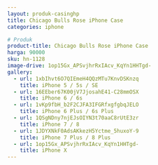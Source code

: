 ```yaml
---
layout: produk-casinghp
title: Chicago Bulls Rose iPhone Case
categories: iphone

# Produk
product-title: Chicago Bulls Rose iPhone Case
harga: 90000
sku: hn-1128
image-drive: 1op15Gx_APSvjhrRxIAcv_KqYn1HHTgd-
gallery:
  - url: 1xbIhvt6O7QIEmeH4QQzMTu7KnvDSKnzq
    title: iPhone 5 / 5s / SE
  - url: 16EEber67K00jV7JjosahE41-C28mmOSX
    title: iPhone 6 / 6s
  - url: 1vKp9fbH_b2F2CJFA3IFGRfxgfgbqJELO
    title: iPhone 6 Plus / 6s Plus
  - url: 1QSgNDny7njEJsOIYN3t70aaC8rUtE3zr
    title: iPhone 7 / 8
  - url: 1JDYXNkF0AdsAKkezH5Yctme_5huxoY-9
    title: iPhone 7 Plus / 8 Plus
  - url: 1op15Gx_APSvjhrRxIAcv_KqYn1HHTgd-
    title: iPhone X
---
```

